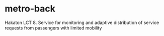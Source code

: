 # metro-back
Hakaton LCT 8. Service for monitoring and adaptive distribution of service requests from passengers with limited mobility
